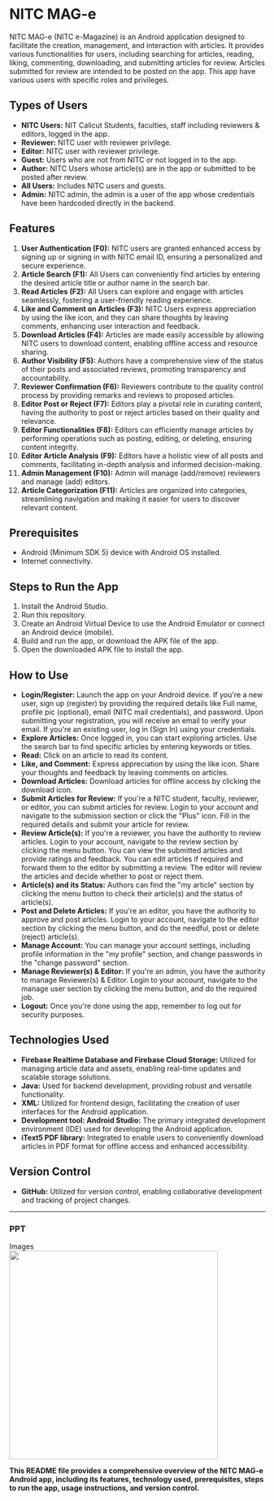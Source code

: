 # NITC MAG-e

NITC MAG-e (NITC e-Magazine) is an Android application designed to facilitate the creation, management, and interaction with articles. It provides various functionalities for users, including searching for articles, reading, liking, commenting, downloading, and submitting articles for review. Articles submitted for review are intended to be posted on the app. This app have various users with specific roles and privileges.

## Types of Users
- **NITC Users:** NIT Calicut Students, faculties, staff including reviewers & editors, logged in the app.
- **Reviewer:** NITC user with reviewer privilege.
- **Editor:** NITC user with reviewer privilege.
- **Guest:** Users who are not from NITC or not logged in to the app.
- **Author:** NITC Users whose article(s) are in the app or submitted to be posted after review.
- **All Users:** Includes NITC users and guests.
- **Admin:** NITC admin, the admin is a user of the app whose credentials have been hardcoded directly in the backend.

## Features
1. **User Authentication (F0):** NITC users are granted enhanced access by signing up or signing in with NITC email ID, ensuring a personalized and secure experience.
2. **Article Search (F1):** All Users can conveniently find articles by entering the desired article title or author name in the search bar.
3. **Read Articles (F2):** All Users can explore and engage with articles seamlessly, fostering a user-friendly reading experience.
4. **Like and Comment on Articles (F3):** NITC Users express appreciation by using the like icon, and they can share thoughts by leaving comments, enhancing user interaction and feedback.
5. **Download Articles (F4):** Articles are made easily accessible by allowing NITC users to download content, enabling offline access and resource sharing.
6. **Author Visibility (F5):** Authors have a comprehensive view of the status of their posts and associated reviews, promoting transparency and accountability.
7. **Reviewer Confirmation (F6):** Reviewers contribute to the quality control process by providing remarks and reviews to proposed articles.
8. **Editor Post or Reject (F7):** Editors play a pivotal role in curating content, having the authority to post or reject articles based on their quality and relevance.
9. **Editor Functionalities (F8):** Editors can efficiently manage articles by performing operations such as posting, editing, or deleting, ensuring content integrity.
10. **Editor Article Analysis (F9):** Editors have a holistic view of all posts and comments, facilitating in-depth analysis and informed decision-making.
11. **Admin Management (F10):** Admin will manage (add/remove) reviewers and manage (add) editors.
12. **Article Categorization (F11):** Articles are organized into categories, streamlining navigation and making it easier for users to discover relevant content.

## Prerequisites
- Android (Minimum SDK 5) device with Android OS installed.
- Internet connectivity.

## Steps to Run the App
1. Install the Android Studio.
2. Run this repository.
3. Create an Android Virtual Device to use the Android Emulator or connect an Android device (mobile).
4. Build and run the app, or download the APK file of the app.
5. Open the downloaded APK file to install the app.

## How to Use
- **Login/Register:** Launch the app on your Android device. If you're a new user, sign up (register) by providing the required details like Full name, profile pic (optional), email (NITC mail credentials), and password. Upon submitting your registration, you will receive an email to verify your email. If you're an existing user, log in (Sign In) using your credentials.
- **Explore Articles:** Once logged in, you can start exploring articles. Use the search bar to find specific articles by entering keywords or titles.
- **Read:** Click on an article to read its content.
- **Like, and Comment:** Express appreciation by using the like icon. Share your thoughts and feedback by leaving comments on articles.
- **Download Articles:** Download articles for offline access by clicking the download icon.
- **Submit Articles for Review:** If you're a NITC student, faculty, reviewer, or  editor, you can submit articles for review. Login to your account and navigate to the submission section or click the "Plus" icon. Fill in the required details and submit your article for review.
- **Review Article(s):** If you're a reviewer, you have the authority to review articles. Login to your account, navigate to the review section by clicking the menu button. You can view the submitted articles and provide ratings and feedback. You can edit articles if required and forward them to the editor by submitting a review. The editor will review the articles and decide whether to post or reject them.
- **Article(s) and its Status:** Authors can find the "my article" section by clicking the menu button to check their article(s) and the status of article(s).
- **Post and Delete Articles:** If you're an editor, you have the authority to approve and post articles. Login to your account, navigate to the editor section by clicking the menu button, and do the needful, post or delete (reject) article(s).
- **Manage Account:** You can manage your account settings, including profile information in the "my profile" section, and change passwords in the "change password" section.
- **Manage Reviewer(s) & Editor:** If you're an admin, you have the authority to manage Reviewer(s) & Editor. Login to your account, navigate to the manage user section by clicking the menu button, and do the required job.
- **Logout:** Once you're done using the app, remember to log out for security purposes.

## Technologies Used
- **Firebase Realtime Database and Firebase Cloud Storage:** Utilized for managing article data and assets, enabling real-time updates and scalable storage solutions.
- **Java:** Used for backend development, providing robust and versatile functionality.
- **XML:** Utilized for frontend design, facilitating the creation of user interfaces for the Android application.
- **Development tool: Android Studio:** The primary integrated development environment (IDE) used for developing the Android application.
- **iText5 PDF library:** Integrated to enable users to conveniently download articles in PDF format for offline access and enhanced accessibility.

## Version Control
- **GitHub:** Utilized for version control, enabling collaborative development and tracking of project changes.

---

### PPT
Images<br>
<img src="PPT_MagE/MagE_01.png" width="410">


**This README file provides a comprehensive overview of the NITC MAG-e Android app, including its features, technology used, prerequisites, steps to run the app, usage instructions, and version control.**
